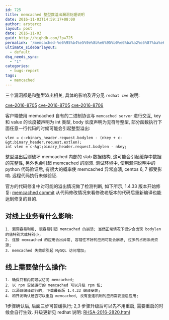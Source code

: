 ```yaml
---
id: 725
title: memcached 整型数溢出漏洞处理说明
date: 2016-11-03T14:59:17+08:00
author: arstercz
layout: post
date: 2016-11-03
guid: http://highdb.com/?p=725
permalink: '/memcached-%e6%95%b4%e5%9e%8b%e6%95%b0%e6%ba%a2%e5%87%ba%e6%bc%8f%e6%b4%9e%e5%a4%84%e7%90%86%e8%af%b4%e6%98%8e/'
ultimate_sidebarlayout:
  - default
dsq_needs_sync:
  - "1"
categories:
  - bugs-report
tags:
  - memcached
---
```

三个漏洞都是和整型溢出相关, 具体的影响及评分见 `redhat cve` 说明:

[cve-2016-8705](https://access.redhat.com/security/cve/cve-2016-8704)
[cve-2016-8705](https://access.redhat.com/security/cve/cve-2016-8705)
[cve-2016-8706](https://access.redhat.com/security/cve/cve-2016-8706)

客户端使用 memcached 自有的二进制协议与 `memcached server` 进行交互, key 和 value 的长度被声明为 int 类型, body 长度声明为无符号整型, 部分函数执行下面任意一行代码的时候可能会引起整型溢出:

```
vlen = c->binary_header.request.bodylen - (nkey + c-&gt;binary_header.request.extlen);
int vlen = c-&gt;binary_header.request.bodylen - nkey;
```

整型溢出后则破坏 memcached 内部的 slab 数据结构, 这可能会引起缓存中数据的完整性, 另外也会引起 memcached 的崩溃. 测试环境中, 使用漏洞说明中的 python 代码验证后, 有很大的概率使 memcached 异常崩溃, centos 6, 7 都受影响. 远程代码执行未做验证.

官方的代码修复中对可能的溢出情况做了检测判断, 如下所示, 1.4.33 版本开始修复:
[memcached commit](https://github.com/memcached/memcached/commit/bd578fc34b96abe0f8d99c1409814a09f51ee71c)
从代码修改情况来看修改老版本的代码后重新编译也能达到修复的目的.

## 对线上业务有什么影响:

```
1. 漏洞容易利用, 很容易引起 memcached 的崩溃; 当然正常情况下很少会出现 bodylen 的值特别大或特别小;
2. 连接 memcached 的应用会出异常, 容错性不好的应用可能会崩溃, 过多的占用系统资源;
3. memcached 失效后引起 MySQL 访问增加;
```

## 线上需要做什么操作:

```
1. 确保只有内网可以访问 memcached;
2. 以 rpm 安装运行的 memcached 可以升级 rpm 包;
3. 以源码编译运行的, 下载最新版 1.4.33 编译安装;
4. 和开发确认是否可以重启 memcached, 没有重连机制的应用需要重启应用;
```

1步骤确认后, 后面三步可暂缓执行; 2,3 步骤升级后可以先不用重启, 需要重启的时候会自行生效.
升级更新见 redhat 说明: [RHSA-2016-2820.html](http://rhn.redhat.com/errata/RHSA-2016-2820.html)
